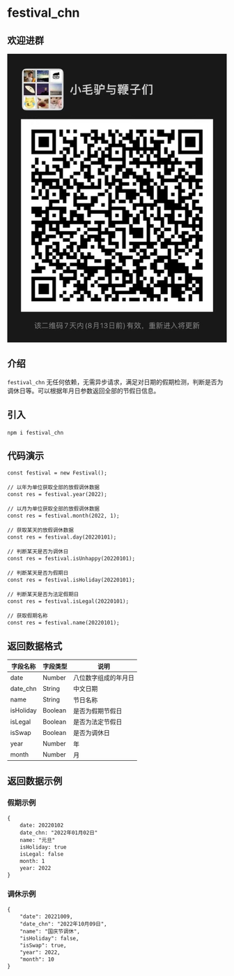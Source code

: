 # festival_chn

## 欢迎进群
![微信群](./20220806.png)

## 介绍
`festival_chn` 无任何依赖，无需异步请求，满足对日期的假期检测，判断是否为调休日等。可以根据年月日参数返回全部的节假日信息。

## 引入
`npm i festival_chn`

## 代码演示
```
const festival = new Festival();

// 以年为单位获取全部的放假调休数据
const res = festival.year(2022);

// 以月为单位获取全部的放假调休数据
const res = festival.month(2022, 1);

// 获取某天的放假调休数据
const res = festival.day(20220101);

// 判断某天是否为调休日
const res = festival.isUnhappy(20220101);

// 判断某天是否为假期日
const res = festival.isHoliday(20220101);

// 判断某天是否为法定假期日
const res = festival.isLegal(20220101);

// 获取假期名称
const res = festival.name(20220101);
```

## 返回数据格式
|字段名称|字段类型|说明|
|---|---|---|
|date|Number|八位数字组成的年月日|
|date_chn|String|中文日期|
|name|String|节日名称|
|isHoliday|Boolean|是否为假期节假日|
|isLegal|Boolean|是否为法定节假日|
|isSwap|Boolean|是否为调休日|
|year|Number|年|
|month|Number|月|

## 返回数据示例

### 假期示例
```
{
    date: 20220102
    date_chn: "2022年01月02日"
    name: "元旦"
    isHoliday: true
    isLegal: false
    month: 1
    year: 2022
}
```

### 调休示例
```
{
    "date": 20221009,
    "date_chn": "2022年10月09日",
    "name": "国庆节调休",
    "isHoliday": false,
    "isSwap": true,
    "year": 2022,
    "month": 10
}
```
